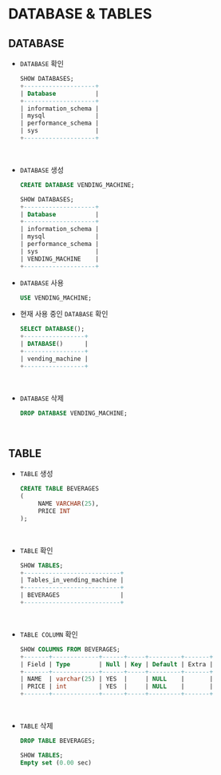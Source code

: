 # DATABASE & TABLES

## DATABASE

- `DATABASE` 확인

  ```sql
  SHOW DATABASES;
  +--------------------+
  | Database           |
  +--------------------+
  | information_schema |
  | mysql              |
  | performance_schema |
  | sys                |
  +--------------------+
  ```

<br>

- `DATABASE` 생성

  ```sql
  CREATE DATABASE VENDING_MACHINE;
  ```
  
  ```sql
  SHOW DATABASES;
  +--------------------+
  | Database           |
  +--------------------+
  | information_schema |
  | mysql              |
  | performance_schema |
  | sys                |
  | VENDING_MACHINE    |
  +--------------------+
  ```

- `DATABASE` 사용

  ```sql
  USE VENDING_MACHINE;
  ```

- 현재 사용 중인 `DATABASE` 확인

  ```sql
  SELECT DATABASE();
  +-----------------+
  | DATABASE()      |
  +-----------------+
  | vending_machine |
  +-----------------+
  ```

<br>

- `DATABASE` 삭제

  ```sql
  DROP DATABASE VENDING_MACHINE;
  ```

<br>

## TABLE

- `TABLE` 생성

  ```sql
  CREATE TABLE BEVERAGES
  (
       NAME VARCHAR(25),
       PRICE INT
  );
  ```

<br>

- `TABLE` 확인

  ```sql
  SHOW TABLES;
  +---------------------------+
  | Tables_in_vending_machine |
  +---------------------------+
  | BEVERAGES                 |
  +---------------------------+
  ```

<br>

- `TABLE COLUMN` 확인

  ```sql
  SHOW COLUMNS FROM BEVERAGES;
  +-------+-------------+------+-----+---------+-------+
  | Field | Type        | Null | Key | Default | Extra |
  +-------+-------------+------+-----+---------+-------+
  | NAME  | varchar(25) | YES  |     | NULL    |       |
  | PRICE | int         | YES  |     | NULL    |       |
  +-------+-------------+------+-----+---------+-------+
  ```

<br>

- `TABLE` 삭제

  ```sql
  DROP TABLE BEVERAGES;
  ```
  
  ```sql
  SHOW TABLES;
  Empty set (0.00 sec)
  ```
